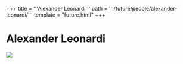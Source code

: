 +++
title = '''Alexander Leonardi'''
path = '''/future/people/alexander-leonardi/'''
template = "future.html"
+++

<h1>Alexander Leonardi</h1>

<img class="speaker-photo" src="https://custom.cvent.com/C3A4539B19F74ABCB6FCE437F6BC0A74/files/event/910aaf2914d44586a56fbd0b3b2c31c0/78a63973da234055947808b803a355ea.jpg">

